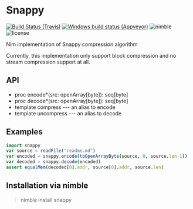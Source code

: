 # Snappy
[![Build Status (Travis)](https://img.shields.io/travis/jangko/snappy/master.svg?label=Linux%20/%20macOS "Linux/macOS build status (Travis)")](https://travis-ci.org/jangko/snappy)
[![Windows build status (Appveyor)](https://img.shields.io/appveyor/ci/jangko/snappy/master.svg?label=Windows "Windows build status (Appveyor)")](https://ci.appveyor.com/project/jangko/snappy)
![nimble](https://img.shields.io/badge/available%20on-nimble-yellow.svg?style=flat-square)
![license](https://img.shields.io/github/license/citycide/cascade.svg?style=flat-square)

Nim implementation of Snappy compression algorithm

Currently, this implementation only support block compression and 
no stream compression support at all.

## API
* proc encode*(src: openArray[byte]): seq[byte]
* proc decode*(src: openArray[byte]): seq[byte]
* template compress --- an alias to encode
* template uncompress --- an alias to decode

## Examples
```Nim
import snappy
var source = readFile("readme.md")
var encoded = snappy.encode(toOpenArrayByte(source, 0, source.len-1))
var decoded = snappy.decode(encoded)
assert equalMem(decoded[0].addr, source[0].addr, source.len)
```

## Installation via nimble
> nimble install snappy
